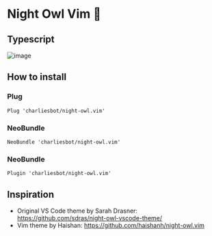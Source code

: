 # Night Owl Vim 🦉

## Typescript
![image](https://user-images.githubusercontent.com/10927770/84731147-d5f1f280-af4c-11ea-8022-bef42da00a0f.png)

## How to install
### Plug
`Plug 'charliesbot/night-owl.vim'`

### NeoBundle
`NeoBundle 'charliesbot/night-owl.vim'`

### NeoBundle
`Plugin 'charliesbot/night-owl.vim'`

## Inspiration
- Original VS Code theme by Sarah Drasner: https://github.com/sdras/night-owl-vscode-theme/
- Vim theme by Haishan: https://github.com/haishanh/night-owl.vim
